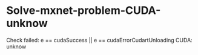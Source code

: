 # Solve-mxnet-problem-CUDA-unknow
Check failed: e == cudaSuccess || e == cudaErrorCudartUnloading CUDA: unknow
